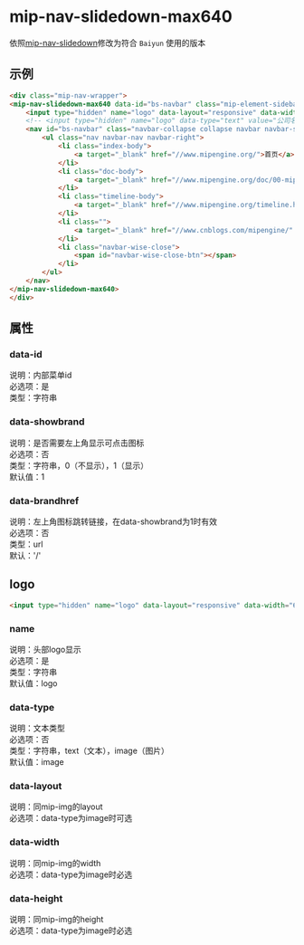 # mip-nav-slidedown-max640

依照[mip-nav-slidedown](https://github.com/mipengine/mip-extensions/tree/master/mip-nav-slidedown)修改为符合 `Baiyun` 使用的版本  

## 示例
```html
<div class="mip-nav-wrapper">
<mip-nav-slidedown-max640 data-id="bs-navbar" class="mip-element-sidebar container" data-showbrand="1">
    <input type="hidden" name="logo" data-layout="responsive" data-width="640" data-height="70" value="//miplocal.dev/uploadfile/2015/0929/20150929043952688.jpg">
    <!-- <input type="hidden" name="logo" data-type="text" value="公司名称"> -->
    <nav id="bs-navbar" class="navbar-collapse collapse navbar navbar-static-top">
        <ul class="nav navbar-nav navbar-right">
            <li class="index-body">
                <a target="_blank" href="//www.mipengine.org/">首页</a>
            </li>
            <li class="doc-body">
                <a target="_blank" href="//www.mipengine.org/doc/00-mip-101.html">教程</a>
            </li>
            <li class="timeline-body">
                <a target="_blank" href="//www.mipengine.org/timeline.html">动态</a>
            </li>
            <li class="">
                <a target="_blank" href="//www.cnblogs.com/mipengine/" target="_blank">博客</a>
            </li>
            <li class="navbar-wise-close">
                <span id="navbar-wise-close-btn"></span>
            </li>
        </ul>
    </nav>
</mip-nav-slidedown-max640>
</div>
```

## 属性

### data-id  
说明：内部菜单id  
必选项：是  
类型：字符串  

### data-showbrand  
说明：是否需要左上角显示可点击图标  
必选项：否  
类型：字符串，0（不显示），1（显示）  
默认值：1

### data-brandhref  
说明：左上角图标跳转链接，在data-showbrand为1时有效  
必选项：否  
类型：url  
默认：'/'

## logo

```html
<input type="hidden" name="logo" data-layout="responsive" data-width="640" data-height="70" value="//miplocal.dev/uploadfile/2015/0929/20150929043952688.jpg">
```
### name
说明：头部logo显示  
必选项：是  
类型：字符串  
默认值：logo  

### data-type
说明：文本类型  
必选项：否  
类型：字符串，text（文本），image（图片）  
默认值：image  

### data-layout
说明：同mip-img的layout  
必选项：data-type为image时可选  

### data-width
说明：同mip-img的width  
必选项：data-type为image时必选  

### data-height
说明：同mip-img的height  
必选项：data-type为image时必选  